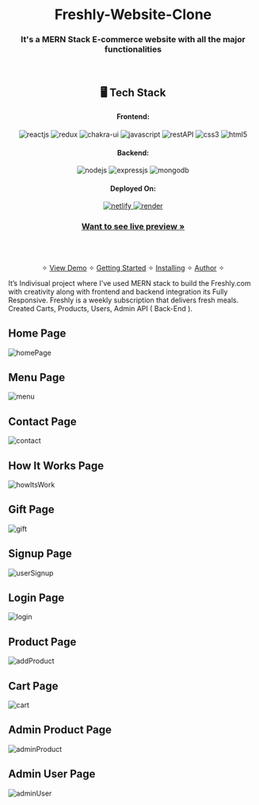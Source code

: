 <h1 align="center">Freshly-Website-Clone</h1>

<h3 align="center">It's a MERN Stack E-commerce website with all the major functionalities</h3>

<br />


<h2 align="center">🖥️ Tech Stack</h2>

<h4 align="center">Frontend:</h4>

<p align="center">
  <img src="https://img.shields.io/badge/React-20232A?style=for-the-badge&logo=react&logoColor=61DAFB" alt="reactjs" />
  <img src="https://img.shields.io/badge/Redux-593D88?style=for-the-badge&logo=redux&logoColor=white" alt="redux" />
  <img src="https://img.shields.io/badge/Chakra%20UI-3bc7bd?style=for-the-badge&logo=chakraui&logoColor=white" alt="chakra-ui" />
  <img src="https://img.shields.io/badge/JavaScript-323330?style=for-the-badge&logo=javascript&logoColor=F7DF1E" alt="javascript" />
  <img src="https://img.shields.io/badge/Rest_API-02303A?style=for-the-badge&logo=react-router&logoColor=white" alt="restAPI" />
  <img src="https://img.shields.io/badge/CSS3-1572B6?style=for-the-badge&logo=css3&logoColor=white" alt="css3" />
  <img src="https://img.shields.io/badge/HTML5-E34F26?style=for-the-badge&logo=html5&logoColor=white" alt="html5" />
</p>


<h4 align="center">Backend:</h4>

<p align="center">
  <img src="https://img.shields.io/badge/Node.js-339933?style=for-the-badge&logo=nodedotjs&logoColor=white" alt="nodejs" />
  <img src="https://img.shields.io/badge/Express.js-000000?style=for-the-badge&logo=express&logoColor=white" alt="expressjs" />
  <img src="https://img.shields.io/badge/MongoDB-4EA94B?style=for-the-badge&logo=mongodb&logoColor=white" alt="mongodb" />

</p>

<h4 align="center">Deployed On:</h4>

<p align="center">
<a href="https://isky27freshly.netlify.app/">
  <img src="https://img.shields.io/badge/Netlify-00C7B7?style=for-the-badge&logo=netlify&logoColor=white" alt="netlify" />
</a>  
<a href="https://freshly-clone.onrender.com">
  <img src="https://img.shields.io/badge/Render-%20-orange?style=for-the-badge&logo=render&logoColor=white" alt="render" />
  </a>
</p>

<h3 align="center"><a href="https://freshly-clone.onrender.com"><strong>Want to see live preview »</strong></a></h3>


<br />

<p align="center">
  <br />&#10023;
  <a href="#Demo">View Demo</a> &#10023;
  <a href="#Getting-Started">Getting Started</a> &#10023; 
  <a href="#Install">Installing</a> &#10023;
  <a href="#Contact">Author</a> &#10023;
</p>

It’s Indivisual project where I've used MERN stack to build the Freshly.com with creativity along with frontend and backend integration
its Fully Responsive. Freshly is a weekly subscription that delivers fresh meals. Created Carts, Products, Users, Admin API ( Back-End ).

## Home Page
![homePage](https://user-images.githubusercontent.com/96005514/209442724-34ac9e8f-8f45-45e3-a33d-6a7d6d9220ad.png)

## Menu Page
![menu](https://user-images.githubusercontent.com/96005514/209442738-924838f0-cbea-4e7c-9728-ab71cd6caf0e.png)

## Contact Page
![contact](https://user-images.githubusercontent.com/96005514/209442749-2256e19e-e7ab-4b9d-a60a-c70b1fa1c860.png)

## How It Works Page
![howItsWork](https://user-images.githubusercontent.com/96005514/209442753-c667f1ab-9378-416b-a70f-29a39f46f50f.png)

## Gift Page
![gift](https://user-images.githubusercontent.com/96005514/209442756-f6e5df12-6256-47f6-bbb5-2be8735f10cf.png)

## Signup Page
![userSignup](https://user-images.githubusercontent.com/96005514/209442762-491eba42-aa3f-4bab-be31-b33bf859f2f3.png)

## Login Page
![login](https://user-images.githubusercontent.com/96005514/209442766-33560923-0d8d-498a-b9cf-3f98f3ba6595.png)

## Product Page
![addProduct](https://user-images.githubusercontent.com/96005514/209442770-d1db6a2c-349f-4cb4-ac27-fdcf4894dc6e.png)

## Cart Page
![cart](https://user-images.githubusercontent.com/96005514/209442772-15ac13e6-f40d-4fe9-8fc0-b6d703c58b34.png)

## Admin Product Page
![adminProduct](https://user-images.githubusercontent.com/96005514/209442786-db528c5e-6d0c-49ae-a259-10bb5394c518.png)

## Admin User Page
![adminUser](https://user-images.githubusercontent.com/96005514/209442791-26bb8202-6179-4f79-8a63-428fc6b1df36.png)

